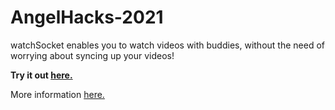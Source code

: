 # AngelHacks-2021
watchSocket enables you to watch videos with buddies, without the need of worrying about syncing up your videos!

**Try it out [here.](https://watchsocket.herokuapp.com)**

More information [here.](https://devpost.com/software/watchsocket)

